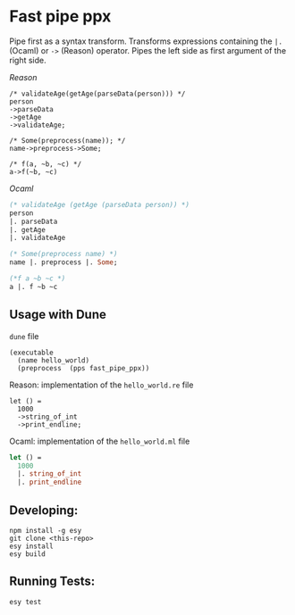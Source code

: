 # Fast pipe ppx

Pipe first as a syntax transform. Transforms expressions containing the `|.` (Ocaml) or `->` (Reason) operator.
Pipes the left side as first argument of the right side.

*Reason*
```reason
/* validateAge(getAge(parseData(person))) */
person
->parseData
->getAge
->validateAge;

/* Some(preprocess(name)); */
name->preprocess->Some;

/* f(a, ~b, ~c) */
a->f(~b, ~c)
```

*Ocaml*
```ocaml
(* validateAge (getAge (parseData person)) *)
person
|. parseData
|. getAge
|. validateAge

(* Some(preprocess name) *)
name |. preprocess |. Some;

(*f a ~b ~c *)
a |. f ~b ~c
```

## Usage with Dune
`dune` file
```
(executable
  (name hello_world)
  (preprocess  (pps fast_pipe_ppx))
```

Reason: implementation of the `hello_world.re` file
```reason
let () =
  1000
  ->string_of_int
  ->print_endline;
```

Ocaml: implementation of the `hello_world.ml` file
```ocaml
let () =
  1000
  |. string_of_int
  |. print_endline
```

## Developing:

```
npm install -g esy
git clone <this-repo>
esy install
esy build
```

## Running Tests:

```
esy test
```
